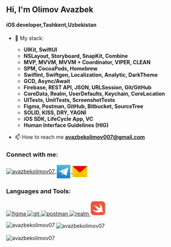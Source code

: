 <h2 align="left">Hi, I'm Olimov Avazbek</h1>
<h4 align="left">iOS developer,Tashkent,Uzbekistan</h4>  

- 🍏 My stack:
  - **UIKit, SwiftUI**
  - **NSLayout, Storyboard, SnapKit, Combine**
  - **MVP, MVVM, MVVM + Coordinator, VIPER, CLEAN**
  - **SPM, CocoaPods, Homebrew**
  - **Swiflint, Swiftgen, Localization, Analytic, DarkTheme**
  - **GCD, Async/Await**
  - **Firebase, REST API, JSON, URLSession, Git/GitHub**
  - **CoreData, Realm, UserDefaults, Keychain, CoreLocation**
  - **UITests, UnitTests, ScreenshotTests**
  - **Figma, Postman, GitHub, Bitbucket, SourceTree**
  - **SOLID, KISS, DRY, YAGNI**
  - **iOS SDK, LifeCycle App, VC**
  - **Human Interface Guidelines (HIG)**
  
- 📫 How to reach me **avazbekolimov007@gmail.com**

<h3 align="left">Connect with me:</h3>
<p align="left">
<a href="https://linkedin.com/in/avazbek-olimov-b83344198" target="blank"><img align="center" src="https://raw.githubusercontent.com/rahuldkjain/github-profile-readme-generator/master/src/images/icons/Social/linked-in-alt.svg" alt="avazbekolimov07" height="30" width="40" /> </a> <a href="https://t.me/avazb7k" target="blank"><img align="center" src="https://github.com/KudryashovAlexander/KudryashovAlexander/blob/main/telegram-logo-947.png" height="40" width="40" /> </a> <a href="mailto:avazbekolimov007@gmail.com" target="blank"><img align="center" src="https://github.com/KudryashovAlexander/KudryashovAlexander/blob/main/kisspng-yandex-mail-email-computer-icons.png" height="40" width="40" /></a>
</p>

<h3 align="left">Languages and Tools:</h3>
<p align="left"> <a href="https://www.figma.com/" target="_blank" rel="noreferrer"> <img src="https://www.vectorlogo.zone/logos/figma/figma-icon.svg" alt="figma" width="40" height="40"/> </a> <a href="https://git-scm.com/" target="_blank" rel="noreferrer"> <img src="https://www.vectorlogo.zone/logos/git-scm/git-scm-icon.svg" alt="git" width="40" height="40"/> </a> <a href="https://postman.com" target="_blank" rel="noreferrer"> <img src="https://www.vectorlogo.zone/logos/getpostman/getpostman-icon.svg" alt="postman" width="40" height="40"/> </a> <a href="https://realm.io/" target="_blank" rel="noreferrer"> <img src="https://raw.githubusercontent.com/bestofjs/bestofjs-webui/8665e8c267a0215f3159df28b33c365198101df5/public/logos/realm.svg" alt="realm" width="40" height="40"/> </a> <a href="https://developer.apple.com/swift/" target="_blank" rel="noreferrer"> <img src="https://raw.githubusercontent.com/devicons/devicon/master/icons/swift/swift-original.svg" alt="swift" width="40" height="40"/> </a> </p>

<p><img align="left" src="https://github-readme-stats.vercel.app/api/top-langs?username=avazbekolimov07&show_icons=true&locale=en&layout=compact" alt="avazbekolimov07" /></p>

<p>&nbsp;<img align="center" src="https://github-readme-stats.vercel.app/api?username=avazbekolimov07&show_icons=true&locale=en" alt="avazbekolimov07" /></p>

<p><img align="center" src="https://github-readme-streak-stats.herokuapp.com/?user=avazbekolimov07&" alt="avazbekolimov07" /></p>
